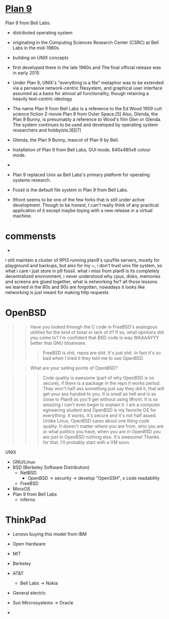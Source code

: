 [Plan 9](https://9p.io/plan9)
==============================

Plan 9 from Bell Labs:
- distributed operating system
- originating in the Computing Sciences Research Center (CSRC) at Bell Labs in the mid-1980s
- building on UNIX concepts
- first developed there in the late 1960s and The final official release was in early 2015


- Under Plan 9, UNIX's "everything is a file" metaphor was to be extended via a pervasive network-centric filesystem, and graphical user interface assumed as a basis for almost all functionality, though retaining a heavily text-centric ideology

- The name Plan 9 from Bell Labs is a reference to the Ed Wood 1959 cult science fiction Z-movie Plan 9 from Outer Space.[5] Also, Glenda, the Plan 9 Bunny, is presumably a reference to Wood's film Glen or Glenda. The system continues to be used and developed by operating system researchers and hobbyists.[6][7]







- Glenda, the Plan 9 Bunny, mascot of Plan 9 by Bell.
- Installation of Plan 9 from Bell Labs, GUI mode, 640x480x8 colour mode.
- 
- Plan 9 replaced Unix as Bell Labs's primary platform for operating systems research.


- Fossil is the default file system in Plan 9 from Bell Labs.


- 9front seems to be one of the few forks that is still under active development. Though to be honest, I can't really think of any practical application of it except maybe toying with a new release in a virtual machine.






commensts
=========
- 
i still maintain a cluster of RPI3 running plan9's cpu/file servers, mostly for playground and backups, but also for my ~, i don't trust unix file system, so what i care i just store in p9 fossil.
what i miss from plan9 is its completely decentralized environment, i never understood why cpus, disks, memories and screens are glued together, what is networking for? all those lessons we learned in the 80s and 90s are forgotten, nowadays it looks like networking is just meant for making http requests




OpenBSD
=======
>> Have you looked through the C code in FreeBSD's analogous utilities for the kind of bloat or lack of it?  If so, what opinions did you come to?
> I'm confident that BSD code is way WAAAAYYY better that GNU bloatware.
>>> FreeBSD is shit, repos are shit. It's just shit. In fact it's so bad when I tried it they told me to use OpenBSD.

>> What are your selling points of OpenBSD?

>>> Code quality is awesome (part of why OpenBSD is so secure), if there is a package in the repo it works period. They won't half ass something just say they did it, that will get your ass handed to you. It is small as hell and is as close to Plan9 as you'll get without using 9front. It is so amazing I can't even begin to explain it. I am a computer egineering student and OpenBSD is my favorite OS for everything. It works, it's secure and it's not half assed. Unlike Linux, OpenBSD cares about one thing code quality. It doesn't matter where you are from, who you are or what politics you have, when you are in OpenBSD you are just in OpenBSD nothing else. It's awesome!
>> Thanks for that. I'll probably start with a VM soon.















UNIX
- GNU/Linux
- BSD (Berkeley Software Distribution)
    - NetBSD
        - OpenBSD -> security -> develop "OpenSSH", x code readability
    - FreeBSD
- MinixOS
- Plan 9 from Bell Labs
    - inferno
















ThinkPad
========
- Lenovo buying this model from IBM
- Open Hardware





- MIT
- Berkeley
- AT&T
    - Bell Labs -> Nokia
- General electric
- Sun Mircrosystems -> Oracle
- 